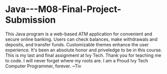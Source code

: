 # Java---M08-Final-Project-Submission
This Java program is a web-based ATM application for convenient and secure online banking. Users can check balances, make withdrawals and deposits, and transfer funds. Customizable themes enhance the user experience.  It's been an absolute honor and priveledge to be in this course.  This is my last and final assignment at Ivy Tech.  Thank you for teaching me to code.  I will never forget where my roots are.  I am a Proud Ivy Tech Computer Programmer, forever. ~Tiv 

